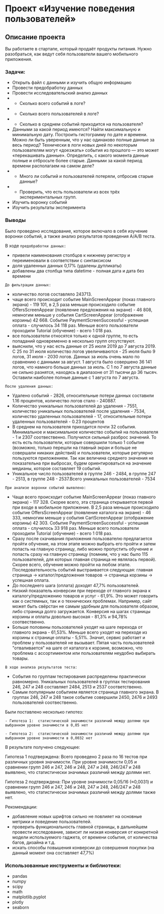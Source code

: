 # Проект «Изучение поведения пользователей»
## Описание проекта
Вы работаете в стартапе, который продаёт продукты питания. Нужно разобраться, как ведут себя пользователи вашего мобильного приложения. 


### Задачи:

- Открыть файл с данными и изучить общую информацию
- Провести предобработку данных
- Провести исследовательский анализ данных
- - Сколько всего событий в логе?
- - Сколько всего пользователей в логе?
- - Сколько в среднем событий приходится на пользователя?
- Данными за какой период имеются? Найти максимальную и минимальную дату. Построить гистограмму по дате и времени. Можно ли быть уверенным, что у нас одинаково полные данные за весь период? Технически в логи новых дней по некоторым пользователям могут «доезжать» события из прошлого — это может «перекашивать данные». Определить, с какого момента данные полные и отбросьте более старые. Данными за какой период времени располагаем на самом деле?
- - Много ли событий и пользователей потеряли, отбросив старые данные?
- - Проверить, что есть пользователи из всех трёх экспериментальных групп.
- Изучить воронку событий
- Изучить результаты эксперимента

### Выводы

Было проведено исследование, которое включало в себя изучение воронки событий, а также анализ результатов проведения А/А/В теста.

В ходе `предобработки данных:`
- привели наименования столбцов к нижнему регистру и переименовали в соответствии с синтаксисом
- доля удаленных данных 0,17% (удалены дупликаты)
- добавлены два столбца типа datetime - полная дата и дата без времени


`До фильтрации данных:`

- количество логов составляло 243713.
- чаще всего происходит событие MainScreenAppear (показ главного экрана) - 119 101, в 2,5 раза меньше происходило событие OffersScreenAppear (появление предложения на экране) - 46 808, немногим меньше у события CartScreenAppear (отображение корзины) 42 668. Событие PaymentScreenSuccessful - успешная оплата - случилось 34 118 раз. Меньше всего пользователи проходили Tutorial (обучение) - всего 1 018 раз.
- все пользователи относятся только к одной группе, то есть попаданий одновременно в несколько групп отсутствуют.
- выяснили, что у нас есть данные от 25 июля 2019 до 7 августа 2019. С 25 по 31 июля количество логов увеличиваются - 25 июля было 9 логов, 31 июля - 2030 логов. Данных за июль очень мало по сравнению с данными за август. 1 августа было совершено 36 141 логов, что намного больше данных за июль. С 1 по 7 августа данные не сильно разнятся, находясь в диапазоне от 31 тысячи до 36 тысяч. Оставили наиболее полные данные с 1 августа по 7 августа.

`После удаления данных:`

- Удалено событий - 2826, относительные потери данных составили 1.16 процентов, количество логов стало - 240887.
- Количество уникальных пользователей до удаления - 7551, количество уникальных пользователей после удаления - 7534, количество удаленных пользователей - 17, относительные потери удаленных пользователей - 0.23 процентов
- В среднем на пользователя приходится почти 32 события. Минимальное и максимальное количество событий на пользователя - 1 и 2307 соотвественно. Получился сильный разброс значений. То есть есть пользователи, которые совершили только 1 событие (возможно, только перешли на главный экран и больше не совершали никаких действий) и пользователи, которые регулярно пользуются приложением. Так как величина среднего значения не показательна при выбросах, будем ориентироваться на значение медианы, которое составляет 19 событий.
- Уникальное число пользователей в группе 246 - 2484, в группе 247 - 2513, в группе 248 - 2537.Всего уникальных пользователей - 7534

`При анализе воронки событий выявлено:`
- Чаще всего происходит событие MainScreenAppear (показ главного экрана) - 117 328. Скорее всего, эта страница открывается первой при входе в мобильное приложение. В 2,5 раза меньше происходило событие OffersScreenAppear (появление каталога на экране) - 46 333, немногим меньше у события CartScreenAppear (отображение корзины) 42 303. Событие PaymentScreenSuccessful - успешная оплата - случилось 33 918 раз. Меньше всего пользователи проходили Tutorial (обучение) - всего 1 018 раз.
- Сразу после скачивания приложения пользователю предлагается пройти обучение, на этом этапе можно выбрать его пройти и затем попасть на главную страницу, либо можно пропустить обучение и попасть сразу на главную страницу (помним, что у нас было 115 пользователей, для которых главная страница не являлась первой). Скорее всего, обучение можно пройти на любом этапе. Последовательность событий выстраивается следующая: главная страница -> каталог/предложения товаров -> страница корзины -> успешная оплата.
- До последнего шага (оплата) доходят 47,7% пользователей.
- Низкий показатель конверсии при переходе от главного экрана к каталогу/предложению товаров и услуг - 61,9%. Это может говорить как о системных, так и о технических проблемах. Например, сайт может быть свёрстан не самым удобным для пользователя образом, либо страница долго загружается. Конверсия на шагах страницы корзины и оплаты довольно высокая - 81,3% и 94,78% соотвественно.
- Больше половины пользователей уходят на шаге перехода от главного экрана - 61,53%. Меньше всего уходят на переходе из корзины к странице оплаты - 5,51%. Значит, сервис работает и проблем у пользователей не вызывает. Пятая часть пользователей "отваливается" на шаге от каталога к корзине, возможно, что проблема с ассортиментом или пользователям неудобно выбирать товары.


`В ходе анализа результатов теста:`
- События по группам тестирования распределены практически равномерно. Уникальных пользователей в группах тестирования 246, 247 и 248 составляет 2484, 2513 и 2537 соответственно.
- Самым популярным событием является страница главного экрана. В группах 246, 247 и 248 такое событие совершили 2450, 2476 и 2493 пользователей соотвественно.

Были поставлено несколько гипотез:


`- Гипотеза 1:  статистической значимости различий между долями при выбранном уровне значимости в 0,05 нет`

`- Гипотеза 2:  статистической значимости различий между долями при выбранном уровне значимости в 0,0032 нет`

В результате получено следующее:

Гипотеза 1 подтверждена: Всего проведено 2 раза по 16 тестов при различных уровня значимости. При уровне значимости 0,05 и сравнении групп 246 и 247, 246 и 248, 247 и 248, 246/247 и 248 выявлено, что статистически значимых различий между долями нет.


Гипотеза 2 подтверждена: При уровне значимости 0,05/16 (≈0,0031) и сравнении групп 246 и 247, 246 и 248, 247 и 248, 246/247 и 248 выявлено, что статистически значимых различий между долями также нет.


Рекомендации:
- добавление новых шрифтов сильно не повлияет на основные метрики и поведение пользователей.
- проверить функциональность главной страницы, в дальнейшем провести исследование, зависит ли низкая конверсия от конкретной модели используемого гаджета, от времени события, от количества багов, дизайна и т.д.
- искать способы повышения конверсии до совершения покупки (на данный момент она составляет 47,7%)

### Использованные инструменты и библиотеки:
- pandas
- numpy
- scipy
- math
- matplotlib.pyplot
- plotly
- seaborn
